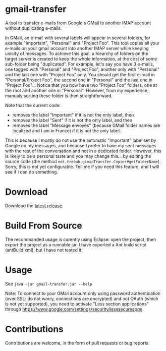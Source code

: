 # gmail-transfer
A tool to transfer e-mails from Google's GMail to another IMAP account without duplicating e-mails.

In GMail, an e-mail with several labels will appear in several folders, for example "Important", "Personal" and "Project Foo". This tool copies all your e-mails on your gmail account into another IMAP server while keeping unicity of messages. To achieve this goal, a hiearchy of folders on the target server is created to keep the whole information, at the cost of some sub-folder being "duplicated". For example, let's say you have 3 e-mails, one tagged with "Personal" and "Project Foo",  another only with "Personal" and the last one with "Project Foo" only. You should get the first e-mail in "Personal/Project Foo", the second one in "Personal" and the last one in "Project Foo"... Notice that you now have two "Project Foo" folders, one at the root and another one in "Personal". However, from my experience, manualy sorting these folder is then straightforward.

Note that the current code:
- removes the label "Important" if it is not the only label, then
- removes the label "Sent" if it is not the only label, and then
- removes the label "Message envoyés" (because GMail folder names are localized and I am in France) if it is not the only label.

This is because I mostly do not use the automatic "Important" label set by Google on my messages, and because I prefer to have my sent messages with the rest of the conversation and not in a dedicated folder. However, this is likely to be a personal taste and you may change this... by editing the source code (the method `net.trebuh.gimapTransfer.Copier#getFolderName`). Sorry, this is not yet configurable. Tell me if you need this feature, and I will see if I can do something.

# Download
Download the [latest release](https://github.com/lrnthbrt/gmail-transfer/releases/latest).

# Build From Source
The recommanded usage is curently using Eclipse: open the project, then export the project as a runnable jar.
I have exported a Ant build script (antBuild.xml), but I have not tested it.

# Usage
See `java -jar gmail-transfer.jar --help`

Note: To connect to your GMail account only using password authentication (over SSL: do not worry, connections are encrypted) and not OAuth (which is not yet supported), you need to activate "Less section applications" through https://www.google.com/settings/security/lesssecureapps.

# Contributions
Contributions are welcome, in the form of pull requests or bug reports.
